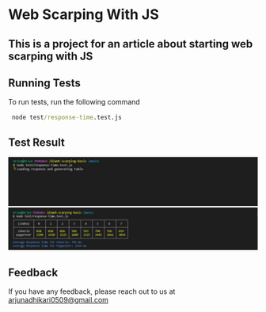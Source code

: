 # Web Scarping With JS

## This is a project for an article about starting  web scarping with JS

## Running Tests

To run tests, run the following command

```cmd
 node test/response-time.test.js
```

## Test Result

![Waiting For Response](/images/waiting.jpg)
![Test Result](/images/response.jpg)

## Feedback

If you have any feedback, please reach out to us at arjunadhikari0509@gmail.com

